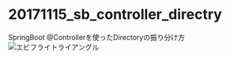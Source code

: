 # 20171115_sb_controller_directry
SpringBoot
@Controllerを使ったDirectoryの振り分け方
<img src="https://github.com/ringo-apo/20171115_sb_controller_directry/edit/master/20171129.png" alt="エビフライトライアングル" title="サンプル"><br/>
